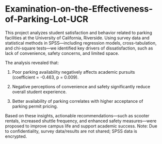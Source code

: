# Examination-on-the-Effectiveness-of-Parking-Lot-UCR
This project analyzes student satisfaction and behavior related to parking facilities at the University of California, Riverside. Using survey data and statistical methods in SPSS—including regression models, cross-tabulation, and chi-square tests—we identified key drivers of dissatisfaction, such as lack of convenience, safety concerns, and limited space.

The analysis revealed that:

1. Poor parking availability negatively affects academic pursuits (coefficient = -0.463, p = 0.009).

2. Negative perceptions of convenience and safety significantly reduce overall student experience.

3. Better availability of parking correlates with higher acceptance of parking permit pricing.

Based on these insights, actionable recommendations—such as scooter rentals, increased shuttle frequency, and enhanced safety measures—were proposed to improve campus life and support academic success.
Note: Due to confidentiality, survey data/results are not shared; SPSS data is encrypted.
